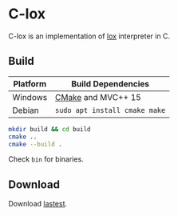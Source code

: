 # C-lox

 C-lox is an implementation of [lox](http://craftinginterpreters.com/the-lox-language.html) interpreter in C.

## Build

| Platform | Build Dependencies |
| -------- | ------------------ |
| Windows  | [CMake](https://cmake.org/) and MVC++ 15 |
| Debian   | `sudo apt install cmake make` |

```bash
mkdir build && cd build
cmake ..
cmake --build .
```

Check `bin` for binaries.

## Download

Download [lastest](https://github.com/jalalmostafa/c-lox/releases).